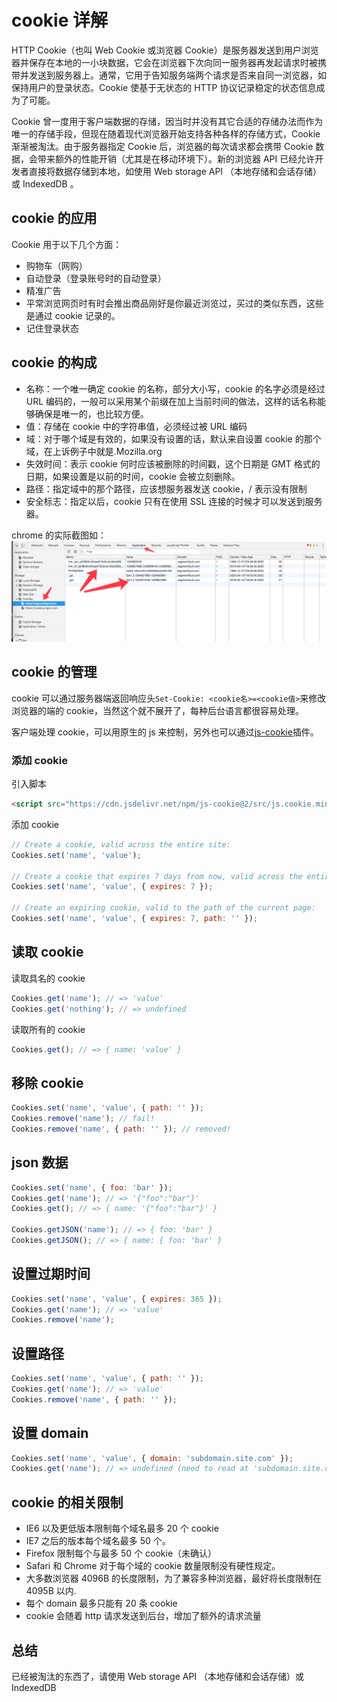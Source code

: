 # cookie 详解

HTTP Cookie（也叫 Web Cookie 或浏览器 Cookie）是服务器发送到用户浏览器并保存在本地的一小块数据，它会在浏览器下次向同一服务器再发起请求时被携带并发送到服务器上。通常，它用于告知服务端两个请求是否来自同一浏览器，如保持用户的登录状态。Cookie 使基于无状态的 HTTP 协议记录稳定的状态信息成为了可能。

Cookie 曾一度用于客户端数据的存储，因当时并没有其它合适的存储办法而作为唯一的存储手段，但现在随着现代浏览器开始支持各种各样的存储方式，Cookie 渐渐被淘汰。由于服务器指定 Cookie 后，浏览器的每次请求都会携带 Cookie 数据，会带来额外的性能开销（尤其是在移动环境下）。新的浏览器 API 已经允许开发者直接将数据存储到本地，如使用 Web storage API （本地存储和会话存储）或 IndexedDB 。

## cookie 的应用

Cookie 用于以下几个方面：

- 购物车（网购）
- 自动登录（登录账号时的自动登录）
- 精准广告
- 平常浏览网页时有时会推出商品刚好是你最近浏览过，买过的类似东西，这些是通过 cookie 记录的。
- 记住登录状态

## cookie 的构成

- 名称：一个唯一确定 cookie 的名称，部分大小写，cookie 的名字必须是经过 URL 编码的，一般可以采用某个前缀在加上当前时间的做法，这样的话名称能够确保是唯一的，也比较方便。
- 值：存储在 cookie 中的字符串值，必须经过被 URL 编码
- 域：对于哪个域是有效的，如果没有设置的话，默认来自设置 cookie 的那个域，在上诉例子中就是.Mozilla.org
- 失效时间：表示 cookie 何时应该被删除的时间戳，这个日期是 GMT 格式的日期，如果设置是以前的时间，cookie 会被立刻删除。
- 路径：指定域中的那个路径，应该想服务器发送 cookie，/ 表示没有限制
- 安全标志：指定以后，cookie 只有在使用 SSL 连接的时候才可以发送到服务器。

chrome 的实际截图如：
![cookie](../images/cookie.png)

## cookie 的管理

cookie 可以通过服务器端返回响应头`Set-Cookie: <cookie名>=<cookie值>`来修改浏览器的端的 cookie，当然这个就不展开了，每种后台语言都很容易处理。

客户端处理 cookie，可以用原生的 js 来控制，另外也可以通过[js-cookie](https://github.com/js-cookie/js-cookie)插件。

### 添加 cookie

引入脚本

```html
<script src="https://cdn.jsdelivr.net/npm/js-cookie@2/src/js.cookie.min.js"></script>
```

添加 cookie

```js
// Create a cookie, valid across the entire site:
Cookies.set('name', 'value');

// Create a cookie that expires 7 days from now, valid across the entire site:
Cookies.set('name', 'value', { expires: 7 });

// Create an expiring cookie, valid to the path of the current page:
Cookies.set('name', 'value', { expires: 7, path: '' });
```

## 读取 cookie

读取具名的 cookie

```js
Cookies.get('name'); // => 'value'
Cookies.get('nothing'); // => undefined
```

读取所有的 cookie

```js
Cookies.get(); // => { name: 'value' }
```

## 移除 cookie

```js
Cookies.set('name', 'value', { path: '' });
Cookies.remove('name'); // fail!
Cookies.remove('name', { path: '' }); // removed!
```

## json 数据

```js
Cookies.set('name', { foo: 'bar' });
Cookies.get('name'); // => '{"foo":"bar"}'
Cookies.get(); // => { name: '{"foo":"bar"}' }

Cookies.getJSON('name'); // => { foo: 'bar' }
Cookies.getJSON(); // => { name: { foo: 'bar' }
```

## 设置过期时间

```js
Cookies.set('name', 'value', { expires: 365 });
Cookies.get('name'); // => 'value'
Cookies.remove('name');
```

## 设置路径

```js
Cookies.set('name', 'value', { path: '' });
Cookies.get('name'); // => 'value'
Cookies.remove('name', { path: '' });
```

## 设置 domain

```js
Cookies.set('name', 'value', { domain: 'subdomain.site.com' });
Cookies.get('name'); // => undefined (need to read at 'subdomain.site.com')
```

## cookie 的相关限制

- IE6 以及更低版本限制每个域名最多 20 个 cookie
- IE7 之后的版本每个域名最多 50 个。
- Firefox 限制每个与最多 50 个 cookie（未确认）
- Safari 和 Chrome 对于每个域的 cookie 数量限制没有硬性规定。
- 大多数浏览器 4096B 的长度限制，为了兼容多种浏览器，最好将长度限制在 4095B 以内.
- 每个 domain 最多只能有 20 条 cookie
- cookie 会随着 http 请求发送到后台，增加了额外的请求流量

## 总结

已经被淘汰的东西了，请使用 Web storage API （本地存储和会话存储）或 IndexedDB

